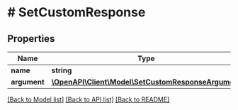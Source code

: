 # # SetCustomResponse

## Properties

Name | Type | Description | Notes
------------ | ------------- | ------------- | -------------
**name** | **string** |  | [optional]
**argument** | [**\OpenAPI\Client\Model\SetCustomResponseArgument**](SetCustomResponseArgument.md) |  | [optional]

[[Back to Model list]](../../README.md#models) [[Back to API list]](../../README.md#endpoints) [[Back to README]](../../README.md)
